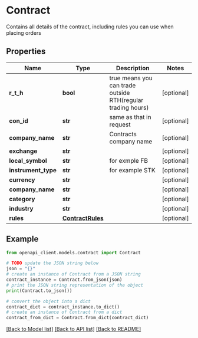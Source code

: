# Contract

Contains all details of the contract, including rules you can use when placing orders

## Properties

Name | Type | Description | Notes
------------ | ------------- | ------------- | -------------
**r_t_h** | **bool** | true means you can trade outside RTH(regular trading hours) | [optional] 
**con_id** | **str** | same as that in request | [optional] 
**company_name** | **str** | Contracts company name | [optional] 
**exchange** | **str** |  | [optional] 
**local_symbol** | **str** | for exmple FB | [optional] 
**instrument_type** | **str** | for example STK | [optional] 
**currency** | **str** |  | [optional] 
**company_name** | **str** |  | [optional] 
**category** | **str** |  | [optional] 
**industry** | **str** |  | [optional] 
**rules** | [**ContractRules**](ContractRules.md) |  | [optional] 

## Example

```python
from openapi_client.models.contract import Contract

# TODO update the JSON string below
json = "{}"
# create an instance of Contract from a JSON string
contract_instance = Contract.from_json(json)
# print the JSON string representation of the object
print(Contract.to_json())

# convert the object into a dict
contract_dict = contract_instance.to_dict()
# create an instance of Contract from a dict
contract_from_dict = Contract.from_dict(contract_dict)
```
[[Back to Model list]](../README.md#documentation-for-models) [[Back to API list]](../README.md#documentation-for-api-endpoints) [[Back to README]](../README.md)


